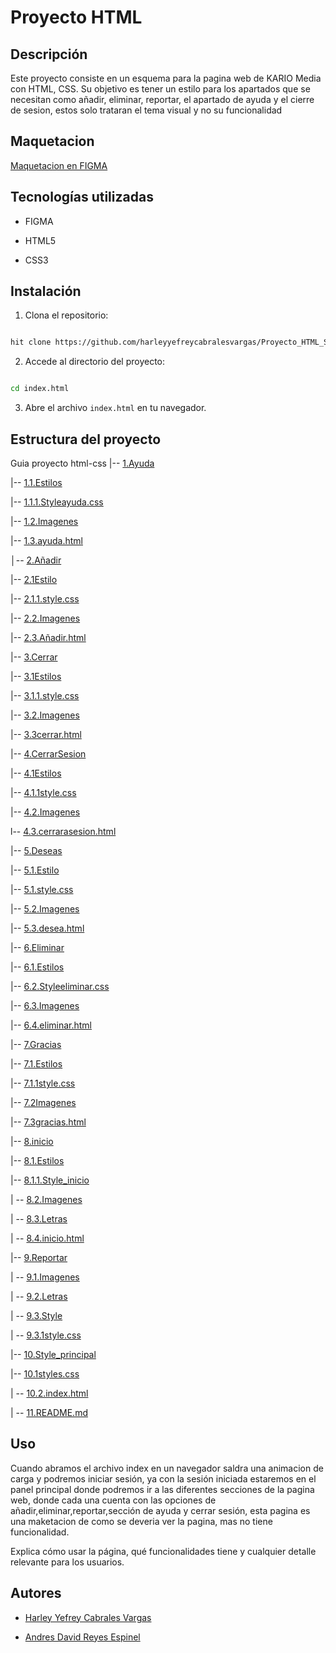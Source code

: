 # Proyecto HTML

  

## Descripción

Este proyecto consiste en un esquema para la pagina web de KARIO Media con HTML, CSS. Su objetivo es tener un estilo para los apartados que se necesitan como añadir, eliminar, reportar, el apartado de ayuda y el cierre de sesion, estos solo trataran el tema visual y no su funcionalidad

## Maquetacion

[Maquetacion en FIGMA]([https://www.figma.com/design/sKmoK6MVV18NQ9WbS4iPfX/Untitled?node-id=0-1&p=f&t=7BSjZERBxgaPk0d5-0)

  

## Tecnologías utilizadas

- FIGMA

- HTML5

- CSS3

  
  

## Instalación

1. Clona el repositorio:

```bash

hit clone https://github.com/harleyyefreycabralesvargas/Proyecto_HTML_S1_Cabrales_Harley-Reyes_Andres

```

2. Accede al directorio del proyecto:

```bash

cd index.html

```

3. Abre el archivo `index.html` en tu navegador.

  

## Estructura del proyecto



Guia proyecto html-css
|-- [1.Ayuda](Ayuda)

 |-- [1.1.Estilos](Ayuda/Estilos)

|-- [1.1.1.Styleayuda.css](Ayuda/Estilos/Styleayuda.css)

|-- [1.2.Imagenes](Ayuda/Imagenes)

|-- [1.3.ayuda.html](Ayuda/Ayuda.html)

│-- [2.Añadir](Añadir)

|-- [2.1Estilo](Añadir/Estilo)

|-- [2.1.1.style.css](Añadir/Estilo/style.css)

|-- [2.2.Imagenes](Añadir/Imagenes)

|-- [2.3.Añadir.html](Añadir/Añadir.html)

|-- [3.Cerrar](Cerrar)

|-- [3.1Estilos](Cerrar/Estilos)

|-- [3.1.1.style.css](Cerrar/Estilos/style.css)

|-- [3.2.Imagenes](Cerrar/Imagenes)

|-- [3.3cerrar.html](Cerrar/cerrar.html)

|-- [4.CerrarSesion](CerrarSesion)

|-- [4.1Estilos](CerrarSesion/Estilos)

|-- [4.1.1style.css](CerrarSesion/Estilos/style.css)

|-- [4.2.Imagenes](CerrarSesion/Imagenes)

l-- [4.3.cerrarasesion.html](CerrarSesion/cerrarasesion.html)

|-- [5.Deseas](Deseas)

|-- [5.1.Estilo](Deseas/Estilo)

|-- [5.1.style.css](Deseas/Estilo/style.css)

|-- [5.2.Imagenes](Desseas/Imagines)

|-- [5.3.desea.html](Deseas/desea.html)

|-- [6.Eliminar](Eliminar)

|-- [6.1.Estilos](Eliminar/Estilos)

|-- [6.2.Styleeliminar.css](Eliminar/Estilos/Styleeminar)

|-- [6.3.Imagenes](Eliminar/Imagenes)

|-- [6.4.eliminar.html](Eliminar/eliminar.html)

|-- [7.Gracias](Gracias)

|-- [7.1.Estilos](Gracias/Estilos)

|-- [7.1.1style.css](Gracias/Estilos/style.css)

|-- [7.2Imagenes](Gracias/Imagenes)

|-- [7.3gracias.html](Gracias/gracias.html)

|-- [8.inicio](inicio)

|-- [8.1.Estilos](inicio/Estilos)

|-- [8.1.1.Style_inicio](inicio/Estilos/Style_inicio)

| -- [8.2.Imagenes](inicio/Imagenes)

| -- [8.3.Letras](inicio/Letras)

| -- [8.4.inicio.html](inicio/inicio.html)

|-- [9.Reportar](Reportar)

| -- [9.1.Imagenes](Reportar/Imagenes)

| -- [9.2.Letras](Reportar/Letras)

| -- [9.3.Style](Reportar/Style)

| -- [9.3.1style.css](Reportar/Style/style.css)

|-- [10.Style_principal](Style_principal)

|-- [10.1styles.css](Style_principal/styles.css)

| -- [10.2.index.html](Style_principal/index.html)

| -- [11.README.md](README.md)


## Uso

Cuando abramos el archivo index en un navegador saldra una animacion de carga y podremos iniciar sesión, ya con la sesión iniciada estaremos en el panel principal donde podremos ir a las diferentes secciones de la pagina web, donde cada una cuenta con las opciones de añadir,eliminar,reportar,sección de ayuda y cerrar sesión, esta pagina es una maketacion de como se deveria ver la pagina, mas no tiene funcionalidad.

  

Explica cómo usar la página, qué funcionalidades tiene y cualquier detalle relevante para los usuarios.

  

## Autores

- [Harley Yefrey Cabrales Vargas](https://github.com/harleyyefreycabralesvargas)

- [Andres David Reyes Espinel](https://github.com/andres8073562)